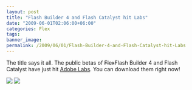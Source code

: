 ```yaml
---
layout: post
title: "Flash Builder 4 and Flash Catalyst hit Labs"
date: "2009-06-01T02:06:00+06:00"
categories: Flex 
tags: 
banner_image: 
permalink: /2009/06/01/Flash-Builder-4-and-Flash-Catalyst-hit-Labs
---
```


The title says it all. The public betas of <strike>Flex</strike>Flash Builder 4 and Flash Catalyst have just hit <a href="http://labs.adobe.com/">Adobe Labs</a>. You can download them right now!

<img src="http://wwwimages.adobe.com/labs.adobe.com/cdn/technologies/flashbuilder4/images/flashbuilder4_225x50.jpg"> <img src="http://wwwimages.adobe.com/labs.adobe.com/cdn/technologies/flashcatalyst/images/flashcatalyst_225x50.jpg">